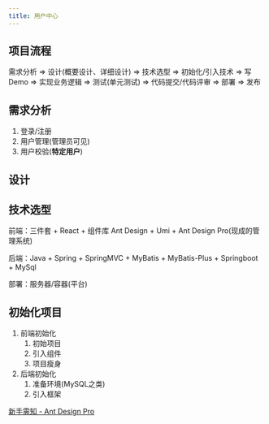 ```yaml
---
title: 用户中心
---
```


## 项目流程

需求分析 => 设计(概要设计、详细设计) => 技术选型 => 初始化/引入技术 => 写Demo => 实现业务逻辑 => 测试(单元测试) => 代码提交/代码评审 => 部署 => 发布

## 需求分析

1. 登录/注册
2. 用户管理(管理员可见)
3. 用户校验(**特定用户**)

## 设计

## 技术选型

前端：三件套 + React + 组件库 Ant Design + Umi + Ant Design Pro(现成的管理系统)

后端：Java + Spring + SpringMVC + MyBatis + MyBatis-Plus + Springboot + MySql

部署：服务器/容器(平台) 

## 初始化项目

1. 前端初始化
	1. 初始项目
	2. 引入组件
	3. 项目瘦身
2. 后端初始化
	1. 准备环境(MySQL之类)
	2. 引入框架





[新手需知 - Ant Design Pro](https://beta-pro.ant.design/docs/introduction-cn)























































